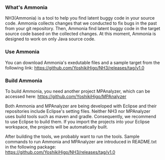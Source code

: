 ### What's Ammonia

NH3(Ammonia) is a tool to help you find latent buggy code in your source code.
Ammonia collects changes that we conducted to fix bugs in the past from your git repository.
Then, Ammonia find latent buggy code in the target source code based on the collected changes.
At this moment, Ammonia is designed to work on only Java source code.


### Use Ammonia

You can download Ammonia's exedutable files and a sample target from the following link:
https://github.com/YoshikiHigo/NH3/releases/tag/v1.0


### Build Ammonia

To build Ammonia, you need another project MPAnalyzer, which can be accessed here:
https://github.com/YoshikiHigo/MPAnalyzer

Both Ammonia and MPAnalyzer are being developed with Eclipse and their repositories include Eclipse's setting files.
Neither NH3 nor MPAnalyzer uses build tools such as maven and gradle.
Consequently, we recommend to use Eclipse to build them.
If you import the projects into your Eclipse workspace, the projects will be automatically built.

After building the tools, we probably want to run the tools.
Sample commands to run Ammonia and MPAnalyzer are introduced in README.txt in the following package:
https://github.com/YoshikiHigo/NH3/releases/tag/v1.0
